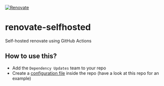 [![Renovate](https://github.com/xdev-software/renovate-selfhosted/actions/workflows/renovate.yml/badge.svg)](https://github.com/xdev-software/renovate-selfhosted/actions/workflows/renovate.yml)

# renovate-selfhosted
Self-hosted renovate using GitHub Actions

## How to use this?
* Add the ``Dependency Updates`` team to your repo
* Create a [configuration file](https://docs.renovatebot.com/configuration-options/) inside the repo (have a look at this repo for an example)
